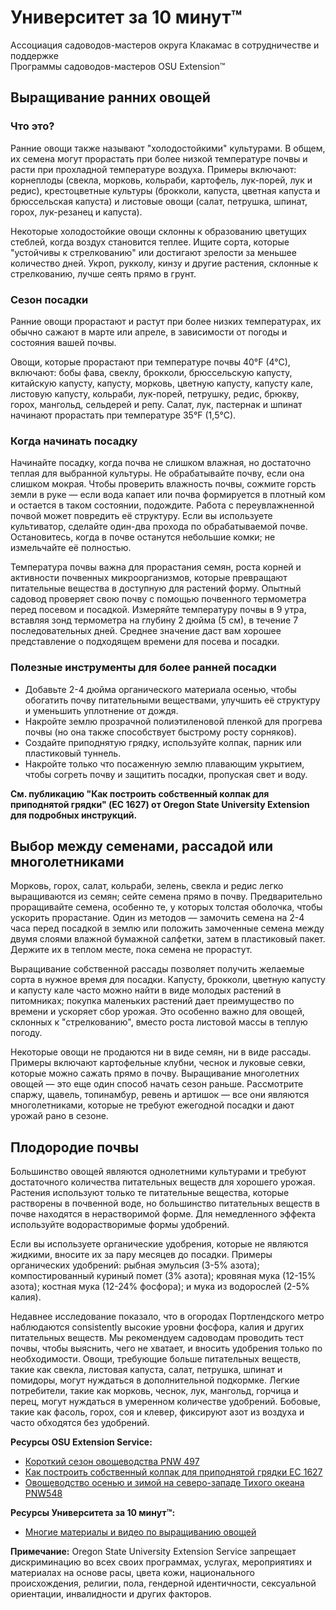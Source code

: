 # Университет за 10 минут™  
Ассоциация садоводов-мастеров округа Клакамас в сотрудничестве и поддержке  
Программы садоводов-мастеров OSU Extension™  

## Выращивание ранних овощей  

### Что это?  
Ранние овощи также называют "холодостойкими" культурами. В общем, их семена могут прорастать при более низкой температуре почвы и расти при прохладной температуре воздуха. Примеры включают: корнеплоды (свекла, морковь, кольраби, картофель, лук-порей, лук и редис), крестоцветные культуры (брокколи, капуста, цветная капуста и брюссельская капуста) и листовые овощи (салат, петрушка, шпинат, горох, лук-резанец и капуста).  

Некоторые холодостойкие овощи склонны к образованию цветущих стеблей, когда воздух становится теплее. Ищите сорта, которые "устойчивы к стрелкованию" или достигают зрелости за меньшее количество дней. Укроп, рукколу, кинзу и другие растения, склонные к стрелкованию, лучше сеять прямо в грунт.  

### Сезон посадки  
Ранние овощи прорастают и растут при более низких температурах, их обычно сажают в марте или апреле, в зависимости от погоды и состояния вашей почвы.  

Овощи, которые прорастают при температуре почвы 40°F (4°C), включают: бобы фава, свеклу, брокколи, брюссельскую капусту, китайскую капусту, капусту, морковь, цветную капусту, капусту кале, листовую капусту, кольраби, лук-порей, петрушку, редис, брюкву, горох, мангольд, сельдерей и репу. Салат, лук, пастернак и шпинат начинают прорастать при температуре 35°F (1,5°C).  

### Когда начинать посадку  
Начинайте посадку, когда почва не слишком влажная, но достаточно теплая для выбранной культуры. Не обрабатывайте почву, если она слишком мокрая. Чтобы проверить влажность почвы, сожмите горсть земли в руке — если вода капает или почва формируется в плотный ком и остается в таком состоянии, подождите. Работа с переувлажненной почвой может повредить её структуру. Если вы используете культиватор, сделайте один-два прохода по обрабатываемой почве. Остановитесь, когда в почве останутся небольшие комки; не измельчайте её полностью.  

Температура почвы важна для прорастания семян, роста корней и активности почвенных микроорганизмов, которые превращают питательные вещества в доступную для растений форму. Опытный садовод проверяет свою почву с помощью почвенного термометра перед посевом и посадкой. Измеряйте температуру почвы в 9 утра, вставляя зонд термометра на глубину 2 дюйма (5 см), в течение 7 последовательных дней. Среднее значение даст вам хорошее представление о подходящем времени для посева и посадки.  

### Полезные инструменты для более ранней посадки  
- Добавьте 2-4 дюйма органического материала осенью, чтобы обогатить почву питательными веществами, улучшить её структуру и уменьшить уплотнение от дождя.  
- Накройте землю прозрачной полиэтиленовой пленкой для прогрева почвы (но она также способствует быстрому росту сорняков).  
- Создайте приподнятую грядку, используйте колпак, парник или пластиковый туннель.  
- Накройте только что посаженную землю плавающим укрытием, чтобы согреть почву и защитить посадки, пропуская свет и воду.  

**См. публикацию "Как построить собственный колпак для приподнятой грядки" (EC 1627) от Oregon State University Extension для подробных инструкций.**  

## Выбор между семенами, рассадой или многолетниками  
Морковь, горох, салат, кольраби, зелень, свекла и редис легко выращиваются из семян; сейте семена прямо в почву. Предварительно проращивайте семена, особенно те, у которых толстая оболочка, чтобы ускорить прорастание. Один из методов — замочить семена на 2-4 часа перед посадкой в землю или положить замоченные семена между двумя слоями влажной бумажной салфетки, затем в пластиковый пакет. Держите их в теплом месте, пока семена не прорастут.  

Выращивание собственной рассады позволяет получить желаемые сорта в нужное время для посадки. Капусту, брокколи, цветную капусту и капусту кале часто можно найти в виде молодых растений в питомниках; покупка маленьких растений дает преимущество по времени и ускоряет сбор урожая. Это особенно важно для овощей, склонных к "стрелкованию", вместо роста листовой массы в теплую погоду.  

Некоторые овощи не продаются ни в виде семян, ни в виде рассады. Примеры включают картофельные клубни, чеснок и луковые севки, которые можно сажать прямо в почву. Выращивание многолетних овощей — это еще один способ начать сезон раньше. Рассмотрите спаржу, щавель, топинамбур, ревень и артишок — все они являются многолетниками, которые не требуют ежегодной посадки и дают урожай рано в сезоне.  

## Плодородие почвы  
Большинство овощей являются однолетними культурами и требуют достаточного количества питательных веществ для хорошего урожая. Растения используют только те питательные вещества, которые растворены в почвенной воде, но большинство питательных веществ в почве находятся в нерастворимой форме. Для немедленного эффекта используйте водорастворимые формы удобрений.  

Если вы используете органические удобрения, которые не являются жидкими, вносите их за пару месяцев до посадки. Примеры органических удобрений: рыбная эмульсия (3-5% азота); компостированный куриный помет (3% азота); кровяная мука (12-15% азота); костная мука (12-24% фосфора); и мука из водорослей (2-5% калия).  

Недавнее исследование показало, что в огородах Портлендского метро наблюдаются consistently высокие уровни фосфора, калия и других питательных веществ. Мы рекомендуем садоводам проводить тест почвы, чтобы выяснить, чего не хватает, и вносить удобрения только по необходимости. Овощи, требующие больше питательных веществ, такие как свекла, листовая капуста, салат, петрушка, шпинат и помидоры, могут нуждаться в дополнительной подкормке. Легкие потребители, такие как морковь, чеснок, лук, мангольд, горчица и перец, могут нуждаться в умеренном количестве удобрений. Бобовые, такие как фасоль, горох, соя и клевер, фиксируют азот из воздуха и часто обходятся без удобрений.  

**Ресурсы OSU Extension Service:**  
- [Короткий сезон овощеводства PNW 497](http://catalog.extension.oregonstate.edu)  
- [Как построить собственный колпак для приподнятой грядки EC 1627](http://catalog.extension.oregonstate.edu)  
- [Овощеводство осенью и зимой на северо-западе Тихого океана PNW548](http://catalog.extension.oregonstate.edu)  

**Ресурсы Университета за 10 минут™:**  
- [Многие материалы и видео по выращиванию овощей](http://www.cmastergardeners.org/10-minute-university)  

**Примечание:** Oregon State University Extension Service запрещает дискриминацию во всех своих программах, услугах, мероприятиях и материалах на основе расы, цвета кожи, национального происхождения, религии, пола, гендерной идентичности, сексуальной ориентации, инвалидности и других факторов.